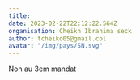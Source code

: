 ```yaml
---
title: 
date: 2023-02-22T22:12:22.564Z
organisation: Cheikh Ibrahima seck
author: tcheiko05@gmail.col
avatar: "/img/pays/SN.svg"
---
```


Non au 3em mandat